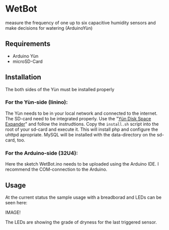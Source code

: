 # WetBot
measure the frequency of one up to six capacitive humidity sensors and make decisions for watering (ArduinoYùn)

## Requirements
- Arduino Yùn
- microSD-Card

## Installation
The both sides of the Yùn must be installed properly
### For the Yùn-side (linino):
The Yùn needs to be in your local network and connected to the internet.
The SD-card need to be integrated properly. Use the "[Yún Disk Space Expander](http://www.arduino.cc/en/Tutorial/ExpandingYunDiskSpace)" and follow the instrudtions.
Copy the `install.sh` script into the root of your sd-card and execute it. This will install php and configure the uhttpd apropriate. MySQL will be installed with the data-directory on the sd-card, too.
### For the Arduino-side (32U4):
Here the sketch WetBot.ino needs to be uploaded using the Arduino IDE. I recommend the COM-connection to the Arduino.

## Usage
At the current status the sample usage with a breadborad and LEDs can be seen here:

IMAGE!

The LEDs are showing the grade of dryness for the last triggered sensor.

